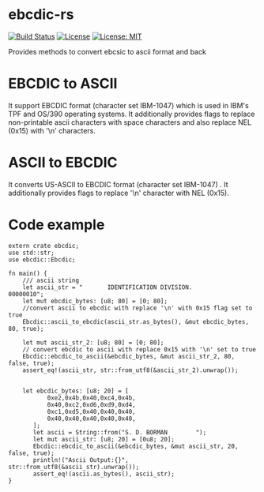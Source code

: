 # ebcdic-rs 
[![Build Status](https://travis-ci.org/rohitjoshi/ebcdic-rs.svg?branch=master)](https://travis-ci.org/rohitjoshi/ebcdic-rs)
[![License](https://img.shields.io/badge/License-Apache%202.0-blue.svg)](https://opensource.org/licenses/Apache-2.0)  [![License: MIT](https://img.shields.io/badge/License-MIT-yellow.svg)](https://opensource.org/licenses/MIT)

Provides methods to convert ebcsic to ascii format and back

# EBCDIC to ASCII
 It support EBCDIC format (character set IBM-1047) which is used in IBM's TPF and OS/390 operating systems.
 It additionally provides flags to replace non-printable ascii characters with
 space characters and also replace NEL (0x15) with '\n' characters.
 
 # ASCII to EBCDIC  
 It converts US-ASCII to  EBCDIC format (character set IBM-1047) .
 It additionally provides flags to replace '\n' character with NEL (0x15).

 # Code example

 ```
 extern crate ebcdic;
 use std::str;
 use ebcdic::Ebcdic;

 fn main() {
     /// ascii string
     let ascii_str = "       IDENTIFICATION DIVISION.                                         00000010";
     let mut ebcdic_bytes: [u8; 80] = [0; 80];
     //convert ascii to ebcdic with replace '\n' with 0x15 flag set to true
     Ebcdic::ascii_to_ebcdic(ascii_str.as_bytes(), &mut ebcdic_bytes, 80, true);
     
     let mut ascii_str_2: [u8; 80] = [0; 80];
     // convert ebcdic to ascii with replace 0x15 with '\n' set to true
     Ebcdic::ebcdic_to_ascii(&ebcdic_bytes, &mut ascii_str_2, 80, false, true);
     assert_eq!(ascii_str, str::from_utf8(&ascii_str_2).unwrap());
     
     
     let ebcdic_bytes: [u8; 20] = [
            0xe2,0x4b,0x40,0xc4,0x4b,
            0x40,0xc2,0xd6,0xd9,0xd4,
            0xc1,0xd5,0x40,0x40,0x40,
            0x40,0x40,0x40,0x40,0x40,
        ];
        let ascii = String::from("S. D. BORMAN        ");
        let mut ascii_str: [u8; 20] = [0u8; 20];
        Ebcdic::ebcdic_to_ascii(&ebcdic_bytes, &mut ascii_str, 20, false, true);
        println!("Ascii Output:{}", str::from_utf8(&ascii_str).unwrap());
        assert_eq!(ascii.as_bytes(), ascii_str);
 }
 ```


 

